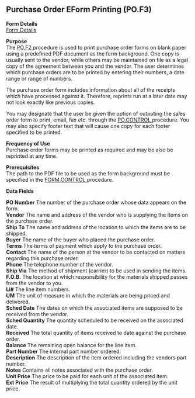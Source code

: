 ##  Purchase Order EForm Printing (PO.F3)

<PageHeader />

**Form Details**  
[ Form Details ](PO-F3-1/README.md)   

**Purpose**  
The [ PO.F2 ](PO-F2/README.md) procedure is used to print purchase order forms on blank paper using a predefined PDF document as the form background. One copy is usually sent to the vendor, while others may be maintained on file as a legal copy of the agreement between you and the vendor. The user determines which purchase orders are to be printed by entering their numbers, a date range or range of numbers.   
  
The purchase order form includes information about all of the receipts which
have processed against it. Therefore, reprints run at a later date may not
look exactly like previous copies.  
  
You may designate that the user be given the option of outputing the sales order form to print, email, fax etc. through the [ PO.CONTROL ](../../../../../../../../../../rover/AP-OVERVIEW/AP-ENTRY/AP-E/AP-E-1/CURRENCY-CONTROL/PO-E/PO-E-2/PO-CONTROL) procedure. You may also specify footer text that will cause one copy for each footer specified to be printed. 

**Frequency of Use**  
Purchase order forms may be printed as required and may be also be reprinted
at any time.

**Prerequisites**  
The path to the PDF file to be used as the form background must be specified in the [ FORM.CONTROL ](../../../../../../../../../../rover/AP-OVERVIEW/AP-ENTRY/AP-E/CHECKS-E/AP-CONTROL/AP-CONTROL-2/FORM-CONTROL) procedure. 

**Data Fields**

**PO Number** The number of the purchase order whose data appears on the form.  
**Vendor** The name and address of the vendor who is supplying the items on
the purchase order.  
**Ship To** The name and address of the location to which the items are to be
shipped.  
**Buyer** The name of the buyer who placed the purchase order.  
**Terms** The terms of payment which apply to the purchase order.  
**Contact** The name of the person at the vendor to be contacted on matters
regarding this purchase order.  
**Phone** The telephone number of the vendor.  
**Ship Via** The method of shipment (carrier) to be used in sending the items.  
**F.O.B.** The location at which responsibility for the materials shipped
passes from the vendor to you.  
**Li#** The line item numbers.  
**UM** The unit of measure in which the materials are being priced and
delivered.  
**Sched Date** The dates on which the associated items are supposed to be
received from the vendor.  
**Sched Quantity** The quantity scheduled to be received on the associated
date.  
**Received** The total quantity of items received to date against the purchase
order.  
**Balance** The remaining open balance for the line item.  
**Part Number** The internal part number ordered.  
**Description** The description of the item ordered including the vendors part
number.  
**Notes** Contains all notes associated with the purchase order.  
**Unit Price** The price to be paid for each unit of the associated item.  
**Ext Price** The result of multiplying the total quantity ordered by the unit
price.  
  
<badge text= "Version 8.10.57" vertical="middle" />

<PageFooter />